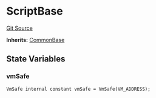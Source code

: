 # ScriptBase
[Git Source](https://github.com/metacontract/mc/blob/93e4f2d4a013f48ae1db91ed21bff3eb8a27ce1d/src/devkit/Flattened.sol)

**Inherits:**
[CommonBase](abstract.CommonBase.md)


## State Variables
### vmSafe

```solidity
VmSafe internal constant vmSafe = VmSafe(VM_ADDRESS);
```


